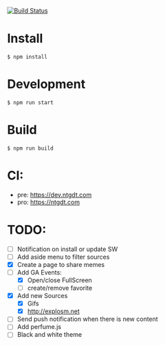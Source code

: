[![Build Status](https://travis-ci.org/carlosvillu/ntgdt-web.svg?branch=master)](https://travis-ci.org/carlosvillu/ntgdt-web)

# Install

`$ npm install`

# Development

`$ npm run start`

# Build

`$ npm run build`

# CI:

- pre: https://dev.ntgdt.com
- pro: https://ntgdt.com

# TODO:

- [ ] Notification on install or update SW
- [ ] Add aside menu to filter sources
- [x] Create a page to share memes
- [ ] Add GA Events:
  - [x] Open/close FullScreen
  - [ ] create/remove favorite
- [x] Add new Sources
  - [x] Gifs
  - [x] http://explosm.net
- [ ] Send push notification when there is new content
- [ ] Add perfume.js
- [ ] Black and white theme
